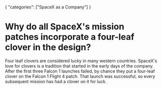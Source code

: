 {
    "categories": ["SpaceX as a Company"]
}

# Why do all SpaceX's mission patches incorporate a four-leaf clover in the design?

Four leaf clovers are considered lucky in many western countries. SpaceX's love for clovers is a tradition that started in the early days of the company. After the first three Falcon 1 launches failed, by chance they put a four-leaf clover on the Falcon 1 Flight 4 patch. That launch was successful, so every subsequent mission has had a clover on it for luck.
